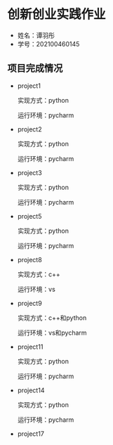 # 创新创业实践作业
* 姓名：谭羽彤
* 学号：202100460145
## 项目完成情况
* project1
  
  实现方式：python

  运行环境：pycharm
* project2
  
  实现方式：python

  运行环境：pycharm
* project3
  
  实现方式：python

  运行环境：pycharm
  
* project5
  
  实现方式：python

  运行环境：pycharm
* project8
  
  实现方式：c++

  运行环境：vs
* project9
  
  实现方式：c++和python

  运行环境：vs和pycharm
  
* project11
  
  实现方式：python

  运行环境：pycharm
* project14
  
  实现方式：python

  运行环境：pycharm
* project17

